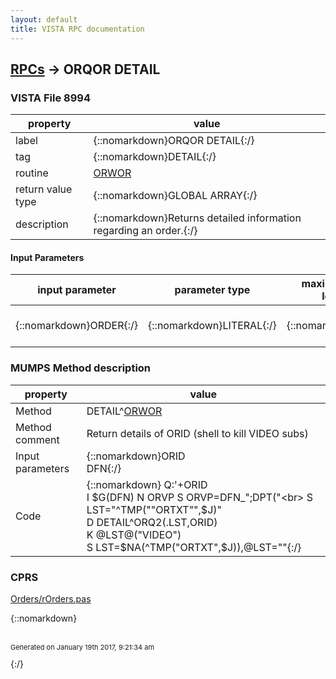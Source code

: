 ```yaml
---
layout: default
title: VISTA RPC documentation
---
```




## [RPCs](TableOfContent.md) &#8594; ORQOR DETAIL 



### VISTA File 8994 


 property | value 
--- | --- 
 label | {::nomarkdown}ORQOR DETAIL{:/}
 tag | {::nomarkdown}DETAIL{:/}
 routine | [ORWOR](http://code.osehra.org/dox/Routine_ORWOR_source.html)
 return value type | {::nomarkdown}GLOBAL ARRAY{:/}
 description | {::nomarkdown}Returns detailed information regarding an order.{:/}

#### Input Parameters

| input parameter | parameter type | maximum data length | required | description | 
| --- | --- | --- | --- | --- | 
| {::nomarkdown}ORDER{:/} | {::nomarkdown}LITERAL{:/} | {::nomarkdown}16{:/} | {::nomarkdown}true{:/} | {::nomarkdown}Order identifier/number from file #100.{:/} | 


### MUMPS Method description

 property | value 
 --- | --- 
 Method | DETAIL^[ORWOR](http://code.osehra.org/dox/Routine_ORWOR_source.html)
 Method comment | Return details of ORID (shell to kill VIDEO subs)
 Input parameters | {::nomarkdown}ORID<br>DFN{:/}
 Code | {::nomarkdown}  Q:'+ORID<br> I $G(DFN) N ORVP S ORVP=DFN_";DPT("<br> S LST="^TMP(""ORTXT"",$J)"<br> D DETAIL^ORQ2(.LST,ORID)<br> K @LST@("VIDEO")<br> S LST=$NA(^TMP("ORTXT",$J)),@LST=""{:/}


### CPRS

[Orders/rOrders.pas](https://github.com/OSEHRA/VistA/blob/master/Packages/Order%20Entry%20Results%20Reporting/CPRS/CPRS-Chart/Orders/rOrders.pas")

{::nomarkdown} <br/><br/><p style="font-size: 11px">Generated on January 19th 2017, 9:21:34 am</p>{:/}